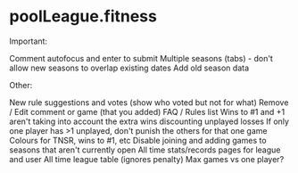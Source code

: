 # poolLeague.fitness

Important:

Comment autofocus and enter to submit
Multiple seasons (tabs) - don't allow new seasons to overlap existing dates
Add old season data

Other:

New rule suggestions and votes (show who voted but not for what)
Remove / Edit comment or game (that you added)
FAQ / Rules list
Wins to #1 and +1 aren't taking into account the extra wins discounting unplayed losses
If only one player has >1 unplayed, don't punish the others for that one game
Colours for TNSR, wins to #1, etc
Disable joining and adding games to seasons that aren't currently open
All time stats/records pages for league and user
All time league table (ignores penalty)
Max games vs one player?